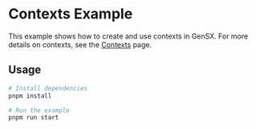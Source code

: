 # Contexts Example

This example shows how to create and use contexts in GenSX. For more details on contexts, see the [Contexts](https://gensx.dev/concepts/context) page.

## Usage

```bash
# Install dependencies
pnpm install

# Run the example
pnpm run start
```
